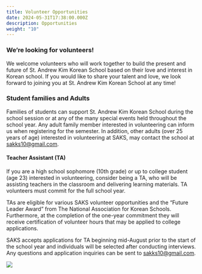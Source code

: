 ```yaml
---
title: Volunteer Opportunities
date: 2024-05-31T17:38:00.000Z
description: Opportunities
weight: "10"
---
```

### We’re looking for volunteers!

We welcome volunteers who will work together to build the present and future of St. Andrew Kim Korean School based on their love and interest in Korean school. If you would like to share your talent and love, we look forward to joining you at St. Andrew Kim Korean School at any time!

### Student families and Adults

Families of students can support St. Andrew Kim Korean School during the school session or at any of the many special events held throughout the school year. Any adult family member interested in volunteering can inform us when registering for the semester. In addition, other adults (over 25 years of age) interested in volunteering at SAKS, may contact the school at sakks10@gmail.com.

#### Teacher Assistant (TA)

If you are a high school sophomore (10th grade) or up to college student (age 23) interested in volunteering, consider being a TA, who will be assisting teachers in the classroom and delivering learning materials. TA volunteers must commit for the full school year.

TAs are eligible for various SAKS volunteer opportunities and the “Future Leader Award” from The National Association for Korean Schools. Furthermore, at the completion of the one-year commitment they will receive certification of volunteer hours that may be applied to college applications.

SAKS accepts applications for TA beginning mid-August prior to the start of the school year and individuals will be selected after conducting interviews. Any questions and application inquiries can be sent to sakks10@gmail.com.

![](/img/보조교사.jpg)
